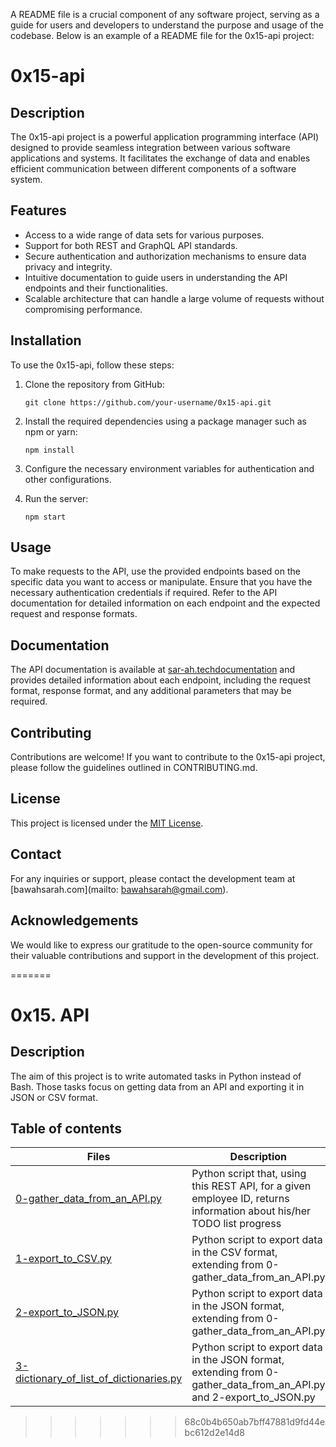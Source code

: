 
A README file is a crucial component of any software project, serving as a guide for users and developers to understand the purpose and usage of the codebase. Below is an example of a README file for the 0x15-api project:

# 0x15-api

## Description

The 0x15-api project is a powerful application programming interface (API) designed to provide seamless integration between various software applications and systems. It facilitates the exchange of data and enables efficient communication between different components of a software system.

## Features

- Access to a wide range of data sets for various purposes.
- Support for both REST and GraphQL API standards.
- Secure authentication and authorization mechanisms to ensure data privacy and integrity.
- Intuitive documentation to guide users in understanding the API endpoints and their functionalities.
- Scalable architecture that can handle a large volume of requests without compromising performance.

## Installation

To use the 0x15-api, follow these steps:

1. Clone the repository from GitHub:

   ```
   git clone https://github.com/your-username/0x15-api.git
   ```

2. Install the required dependencies using a package manager such as npm or yarn:

   ```
   npm install
   ```

3. Configure the necessary environment variables for authentication and other configurations.

4. Run the server:

   ```
   npm start
   ```

## Usage

To make requests to the API, use the provided endpoints based on the specific data you want to access or manipulate. Ensure that you have the necessary authentication credentials if required. Refer to the API documentation for detailed information on each endpoint and the expected request and response formats.

## Documentation

The API documentation is available at [sar-ah.techdocumentation](sar-ah.tech/documentation) and provides detailed information about each endpoint, including the request format, response format, and any additional parameters that may be required.

## Contributing

Contributions are welcome! If you want to contribute to the 0x15-api project, please follow the guidelines outlined in CONTRIBUTING.md.

## License

This project is licensed under the [MIT License](https://opensource.org/licenses/MIT).

## Contact

For any inquiries or support, please contact the development team at [bawahsarah.com](mailto: bawahsarah@gmail.com).

## Acknowledgements

We would like to express our gratitude to the open-source community for their valuable contributions and support in the development of this project.

=======
# 0x15. API

## Description
The aim of this project is to write automated tasks in Python instead of Bash.
Those tasks focus on getting data from an API and exporting it in JSON or CSV format.

## Table of contents
Files | Description
----- | -----------
[0-gather_data_from_an_API.py](./0-gather_data_from_an_API.py) | Python script that, using this REST API, for a given employee ID, returns information about his/her TODO list progress
[1-export_to_CSV.py](./1-export_to_CSV.py) | Python script to export data in the CSV format, extending from 0-gather_data_from_an_API.py
[2-export_to_JSON.py](./2-export_to_JSON.py) | Python script to export data in the JSON format, extending from 0-gather_data_from_an_API.py
[3-dictionary_of_list_of_dictionaries.py](./3-dictionary_of_list_of_dictionaries.py) | Python script to export data in the JSON format, extending from 0-gather_data_from_an_API.py and 2-export_to_JSON.py 
>>>>>>> 68c0b4b650ab7bff47881d9fd44ebc612d2e14d8
